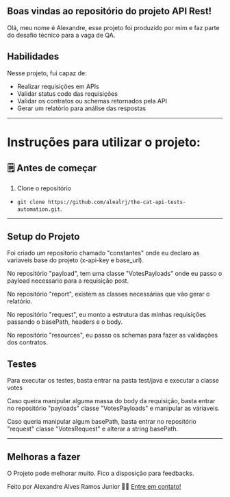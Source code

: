 ## Boas vindas ao repositório do projeto API Rest!



Olá, meu nome é Alexandre, esse projeto foi produzido por mim e faz parte do desafio técnico para a vaga de QA.



## Habilidades



Nesse projeto, fui capaz de:


- Realizar requisições em APIs 
- Validar status code das requisições
- Validar os contratos ou schemas retornados pela API
- Gerar um relatório para análise das respostas
---



# Instruções para utilizar o projeto:



## 🗒 Antes de começar



1. Clone o repositório



  - `git clone https://github.com/alealrj/the-cat-api-tests-automation.git`.
   


---



## Setup do Projeto



Foi criado um repositorio chamado "constantes" onde eu declaro as variaveis base do projeto (x-api-key e base_url).

No repositório "payload", tem uma classe "VotesPayloads" onde eu passo o payload necessario para a requisição post.

No repositório "report", existem as classes necessárias que vão gerar o relatório.

No repositório "request", eu monto a estrutura das minhas requisições passando o basePath, headers e o body. 

No repositório "resources", eu passo os schemas para fazer as validações dos contratos. 



## Testes



Para executar os testes, basta entrar na pasta test/java e executar a classe votes


Caso queira manipular alguma massa do body da requisição, basta entrar no repositório "payloads" classe "VotesPayloads" e manipular as váriaveis. 

Caso queria manipular algum basePath, basta entrar no repositório "request" classe "VotesRequest" e alterar a string basePath. 


---



## Melhoras a fazer


O Projeto pode melhorar muito. Fico a disposição para feedbacks. 


Feito por Alexandre Alves Ramos Junior 👋🏽 [Entre em contato!](https://www.linkedin.com/in/alexandre-alves-a77b127a/)
